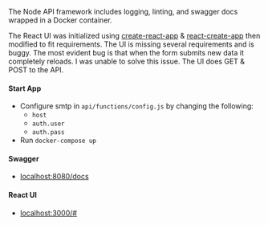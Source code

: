 The Node API framework includes logging, linting, and swagger docs wrapped in a Docker container.

The React UI was initialized using [create-react-app](https://www.npmjs.com/package/create-react-app) & [react-create-app](https://www.npmjs.com/package/react-create-form) then modified to fit requirements. The UI is missing several requirements and is buggy. The most evident bug is that when the form submits new data it completely reloads. I was unable to solve this issue. The UI does GET & POST to the API.

#### Start App
* Configure smtp in `api/functions/config.js` by changing the following:
  *  `host`
  *  `auth.user`
  *  `auth.pass`
* Run `docker-compose up`

#### Swagger
* [localhost:8080/docs](http://localhost:8080/docs)

#### React UI
* [localhost:3000/#](http://localhost:3000/#)
